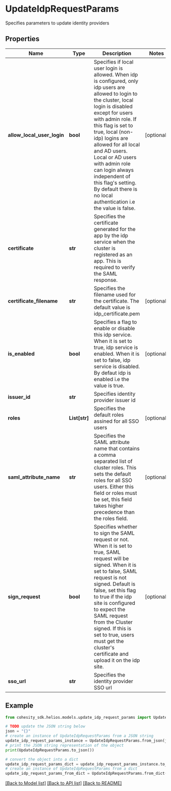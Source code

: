# UpdateIdpRequestParams

Specifies parameters to update identity providers

## Properties

Name | Type | Description | Notes
------------ | ------------- | ------------- | -------------
**allow_local_user_login** | **bool** | Specifies if local user login is allowed. When idp is configured, only idp users are allowed to login to the cluster, local login is disabled except for users with admin role. If this flag is set to true, local (non-idp) logins are allowed for all local and AD users. Local or AD users with admin role can login always independent of this flag&#39;s setting. By default there is no local authentication i.e the value is false. | [optional] 
**certificate** | **str** | Specifies the certificate generated for the app by the idp service when the cluster is registered as an app. This is required to verify the SAML response. | 
**certificate_filename** | **str** | Specifies the filename used for the certificate. The default value is idp_certificate.pem | [optional] 
**is_enabled** | **bool** | Specifies a flag to enable or disable this idp service. When it is set to true, idp service is enabled. When it is set to false, idp service is disabled. By defaut idp is enabled i.e the value is true. | [optional] 
**issuer_id** | **str** | Specifies identity provider issuer id | 
**roles** | **List[str]** | Specifies the default roles assined for all SSO users | [optional] 
**saml_attribute_name** | **str** | Specifies the SAML attribute name that contains a comma separated list of cluster roles. This sets the default roles for all SSO users. Either this field or roles must be set, this field takes higher precedence than the roles field. | [optional] 
**sign_request** | **bool** | Specifies whether to sign the SAML request or not. When it is set to true, SAML request will be signed. When it is set to false, SAML request is not signed. Default is false, set this flag to true if the idp site is configured to expect the SAML request from the Cluster signed. If this is set to true, users must get the cluster&#39;s certificate and upload it on the idp site. | [optional] 
**sso_url** | **str** | Specifies the identity provider SSO url | 

## Example

```python
from cohesity_sdk.helios.models.update_idp_request_params import UpdateIdpRequestParams

# TODO update the JSON string below
json = "{}"
# create an instance of UpdateIdpRequestParams from a JSON string
update_idp_request_params_instance = UpdateIdpRequestParams.from_json(json)
# print the JSON string representation of the object
print(UpdateIdpRequestParams.to_json())

# convert the object into a dict
update_idp_request_params_dict = update_idp_request_params_instance.to_dict()
# create an instance of UpdateIdpRequestParams from a dict
update_idp_request_params_from_dict = UpdateIdpRequestParams.from_dict(update_idp_request_params_dict)
```
[[Back to Model list]](../README.md#documentation-for-models) [[Back to API list]](../README.md#documentation-for-api-endpoints) [[Back to README]](../README.md)


